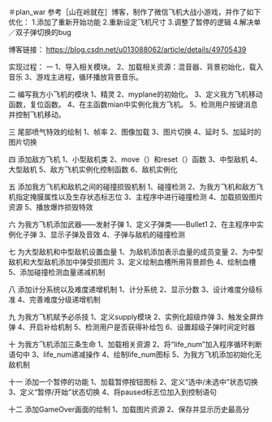 ＃plan_war
参考［山在岭就在］博客，制作了微信飞机大战小游戏，并作了如下优化：
1.添加了重新开始功能
2.重新设定飞机尺寸
3.调整了暂停的逻辑
4.解决单／双子弹切换的bug

博客链接：
https://blog.csdn.net/u013088062/article/details/49705439

实现过程：
一
1、导入相关模块。
2、加载相关资源：混音器、背景初始化，载入音乐
3、游戏主进程，循环播放背景音乐。

二 编写我方小飞机的模块
1、精灵
2、myplane的初始化。
3、定义我方飞机移动函数，复位函数。
4、在主函数mian中实例化我方飞机。
5、检测用户按键消息并控制飞机移动。

三 尾部喷气特效的绘制
1、帧率
2、图像加载
3、图片切换
4、延时
5、加延时的图片切换

四 添加敌方飞机
1、小型敌机类
2、move（）和reset（）函数
3、中型敌机
4、大型敌机
5、敌方飞机实例化控制函数
6、敌机实例化

五 添加我方飞机和敌机之间的碰撞损毁机制
1、碰撞检测
2、为我方飞机和敌方飞机指定掩膜属性以及生存状态标志位
3、主程序中进行碰撞检测
4、加载损毁图片资源
5、播放爆炸损毁特效

六 为我方飞机添加武器——发射子弹
1、定义子弹类——Bullet1
2、在主程序中实例化子弹
3、显示子弹及音效
4、子弹与敌机的碰撞检测

七 为大型敌机和中型敌机设置血量
1、为敌机添加表示血量的成员变量
2、为中型敌机和大型敌机添加中弹受损图片
3、定义绘制血槽所用背景颜色
4、绘制血槽
5、添加碰撞检测血量递减机制

八 添加计分系统以及难度递增机制
1、计分系统
2、显示分数
3、设计难度分级标准
4、完善难度分级递增机制

九 为我方飞机赋予必杀技
1、定义supply模块
2、实例化超级炸弹
3、触发全屏炸弹
4、开启补给机制
5、检测用户是否获得补给包
6、设置超级子弹时间定时器

十 为我方飞机添加三条生命
1、加载相关资源
2、将“life_num”加入程序循环判断语句中
3、life_num递减操作
4、绘制life_num图标
5、为我方飞机添加初始化无敌机制

十一 添加一个暂停的功能
1、加载暂停按钮图标
2、定义“选中/未选中”状态切换
3、定义“暂停/开始”状态切换
4、将paused标志位加入到控制语句

十二 添加GameOver画面的绘制
1、加载图片资源
2、保存并显示历史最高分